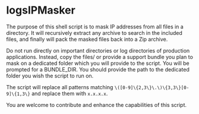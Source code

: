 # logsIPMasker
The purpose of this shell script is to mask IP addresses from all files in a directory.
It will recursively extract any archive to search in the included files, and finally will pack the masked files back into a Zip archive.

Do not run directly on important directories or log directories of production applications. 
Instead, copy the files/ or provide a support bundle you plan to mask on a dedicated folder which you will provide to the script. 
You will be prompted for a BUNDLE_DIR. You should provide the path to the dedicated folder you wish the script to run on.

The script will replace all patterns matching `\([0-9]\{2,3\}\.\)\{3,3\}[0-9]\{1,3\}` and replace them with `x.x.x.x`.

You are welcome to contribute and enhance the capabilities of this script.
